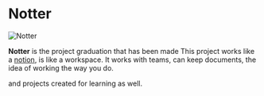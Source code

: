 # Notter
![Notter](https://media.discordapp.net/attachments/954284761969487873/955581861118242836/Untitled_4.png?width=2520&height=836)

**Notter** is the project graduation that has been made This project works like a [notion](https://www.notion.so/), is like a workspace. It works with teams, can keep documents, the idea of ​​working the way you do.

and projects created for learning as well.
